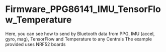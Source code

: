 # Firmware_PPG86141_IMU_TensorFlow_Temperature
Here, you can see how to send by Bluetooth data from PPG, IMU (accel, gyro, mag), TensorFlow and Temperature to any Centrals
The example provided uses NRF52 boards
